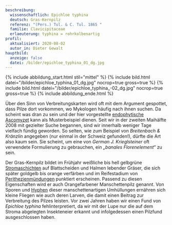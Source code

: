 ```yaml
---
beschreibung:
  wissenschaftlich: Epichloe typhina
  deutsch: Gras-Kernpilz
  referenz: "(Pers.) Tul. & C. Tul. 1865 "
  familie: Clavicipitaceae
  erlaeuterung: typhina = rohrkolbenartig
profil:
  aktualisiert: 2020-08-02
  autor_in: Dieter Gewalt
hauptbild:
  anzeige: false
  datei: /bilder/epichloe_typhina_01_dg.jpg
---
```

{% include abbildung_start.html stil="mittel" %}
{% include bild.html datei="/bilder/epichloe_typhina_01_dg.jpg" nocrop=true gross=true %}
{% include bild.html datei="/bilder/epichloe_typhina_-02_dg.jpg" nocrop=true gross=true %}
{% include abbildung_ende.html %}

Über den Sinn von Verbreitungskarten wird oft mit dem Argument gespottet, dass Pilze dort vorkommen, wo Mykologen häufig nach ihnen suchen. Da scheint was dran zu sein und der hier vorgestellte [endophytische](Endophyt "Glossar") [Ascomyzet](Ascomyzeten "Glossar") kann als Musterbeispiel dienen. Seit wir in der zweiten Maihälfte 2008 mit gezielter Suche begannen, sind wir innerhalb weniger Tage vielfach fündig geworden. So selten, wie zum Beispiel von *Breitenbach & Kränzlin* angegeben (nur einmal in der Schweiz gefunden!), dürfte die Art also kaum sein. Sie scheint, um eine von *German J. Krieglsteiner* oft verwendete Formulierung zu gebrauchen, ein *„banales Florenelement“* zu sein.

Der Gras-Kernpilz bildet im Frühjahr weißliche bis hell gelbgrüne [Stromaschichten](Stroma "Glossar") auf Blattscheiden und Halmen lebender Gräser, die sich später goldgelb bis orange verfärben und im Reifestadium von [Perithezienmündungen](Perithezien "Glossar") punktiert erscheinen. Passend zu diesen Eigenschaften wird er auch Orangefarbener Manschettenpilz genannt. Von Sporen und [Hyphen](Hyphen "Glossar") dieser manschettenartigen Umhüllungen ernähren sich kleine Fliegen wie auch deren Larven, die damit einen Beitrag zur Verbreitung des Pilzes leisten. Vor zwei Jahren haben wir einen Fund von *Epichloe typhina* fehlinterpretiert, da wir mit der Lupe nur die auf dem Stroma abgelegten Insekteneier erkannt und infolgedessen einen Pilzfund ausgeschlossen haben.